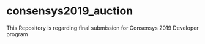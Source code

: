 # consensys2019_auction
This Repository is regarding final submission for Consensys 2019 Developer program
